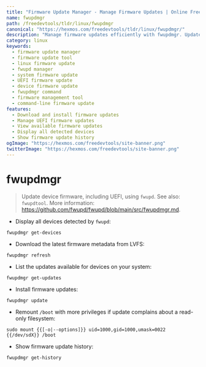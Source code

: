 ```yaml
---
title: "Firmware Update Manager - Manage Firmware Updates | Online Free DevTools by Hexmos"
name: fwupdmgr
path: /freedevtools/tldr/linux/fwupdmgr
canonical: "https://hexmos.com/freedevtools/tldr/linux/fwupdmgr/"
description: "Manage firmware updates efficiently with fwupdmgr. Update UEFI, download firmware metadata, and install updates via command line. Free online tool, no registration required."
category: linux
keywords:
  - firmware update manager
  - firmware update tool
  - linux firmware update
  - fwupd manager
  - system firmware update
  - UEFI firmware update
  - device firmware update
  - fwupdmgr command
  - firmware management tool
  - command-line firmware update
features:
  - Download and install firmware updates
  - Manage UEFI firmware updates
  - View available firmware updates
  - Display all detected devices
  - Show firmware update history
ogImage: "https://hexmos.com/freedevtools/site-banner.png"
twitterImage: "https://hexmos.com/freedevtools/site-banner.png"
---
```


# fwupdmgr

> Update device firmware, including UEFI, using `fwupd`.
> See also: `fwupdtool`.
> More information: <https://github.com/fwupd/fwupd/blob/main/src/fwupdmgr.md>.

- Display all devices detected by `fwupd`:

`fwupdmgr get-devices`

- Download the latest firmware metadata from LVFS:

`fwupdmgr refresh`

- List the updates available for devices on your system:

`fwupdmgr get-updates`

- Install firmware updates:

`fwupdmgr update`

- Remount `/boot` with more privileges if update complains about a read-only filesystem:

`sudo mount {{[-o|--options]}} uid=1000,gid=1000,umask=0022 {{/dev/sdX}} /boot`

- Show firmware update history:

`fwupdmgr get-history`
